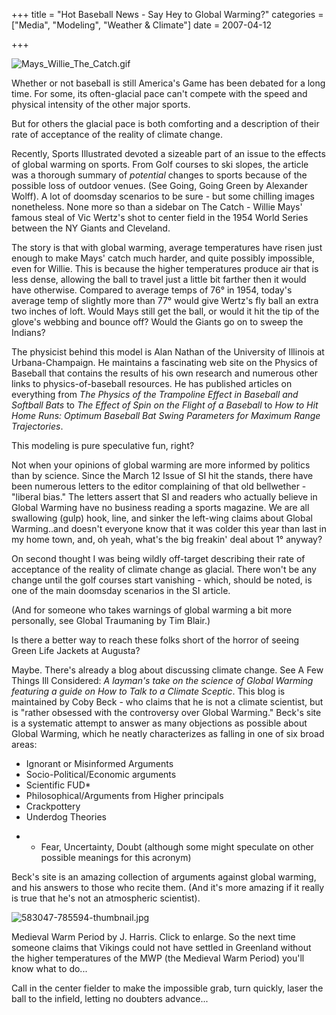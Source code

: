 +++
title = "Hot Baseball News - Say Hey to Global Warming?"
categories = ["Media", "Modeling", "Weather & Climate"]
date = 2007-04-12


+++


<img alt="Mays_Willie_The_Catch.gif" src="https://www.fractalog.com/gif/Mays_Willie_The_Catch.gif" />

Whether or not baseball is still America's Game has been debated for a long time. For some, its often-glacial pace can't compete with the speed and physical intensity of the other major sports.
             
But for others the glacial pace is both comforting and a description of their rate of acceptance of the reality of climate change.
             
Recently, Sports Illustrated devoted a sizeable part of an issue to the effects of global warming on sports. From Golf courses to ski slopes, the article was a thorough summary of <em>potential </em>changes to sports because of the possible loss of outdoor venues. (See Going, Going Green by Alexander Wolff). A lot of doomsday scenarios to be sure - but some chilling images nonetheless. None more so than a sidebar on The Catch - Willie Mays' famous steal of Vic Wertz's shot to center field in the 1954 World Series between the NY Giants and Cleveland.
             
The story is that with global warming, average temperatures have risen just enough to make Mays' catch much harder, and quite possibly impossible, even for Willie.  This is because the higher temperatures produce air that is less dense, allowing the ball to travel just a little bit farther then it would have otherwise. Compared to average temps of 76&deg; in 1954, today's average temp of slightly more than 77&deg; would give Wertz's fly ball an extra two inches of loft. Would Mays still get the ball, or would it hit the tip of the glove's webbing and bounce off? Would the Giants go on to sweep the Indians?
           
The physicist behind this model is Alan Nathan of the University of Illinois at Urbana-Champaign. He maintains a fascinating web site on the Physics of Baseball that contains the results of his own research and numerous other links to physics-of-baseball resources. He has published articles on everything from <em>The Physics of the Trampoline Effect in Baseball and Softball Bats</em> to <em>The Effect of Spin on the Flight of a Baseball</em> to <em>How to Hit Home Runs:  Optimum Baseball Bat Swing Parameters for Maximum Range Trajectories</em>.
              
This modeling is pure speculative fun, right?
           
Not when your opinions of global warming are more informed by politics than by science. Since the March 12 Issue of SI hit the stands, there have been numerous letters to the editor complaining of that old bellwether - &quot;liberal bias.&quot; The letters assert that SI and readers who actually believe in Global Warming have no business reading a sports magazine. We are all swallowing (gulp) hook, line, and sinker the left-wing claims about Global Warming..and doesn't everyone know that it was colder this year than last in my home town, and, oh yeah, what's the big freakin' deal about 1&deg; anyway?
           
On second thought I was being wildly off-target describing their rate of acceptance of the reality of climate change as glacial. There won't be any change until the golf courses start vanishing - which, should be noted, is one of the main doomsday scenarios in the SI article.
       
(And for someone who takes warnings of global warming a bit more personally, see Global Traumaning by Tim Blair.)
           
Is there a better way to reach these folks short of the horror of seeing Green Life Jackets at Augusta?
           
Maybe. There's already a blog about discussing climate change. See A Few Things Ill Considered: <em>A layman's take on the science of Global Warming featuring a guide on How to Talk to a Climate Sceptic</em>. This blog is maintained by Coby Beck - who claims that he is not a climate scientist, but is &quot;rather obsessed with the controversy over Global Warming.&quot; Beck's site is a systematic attempt to answer as many objections as possible about Global Warming, which he neatly characterizes as falling in one of six broad areas: 
           <ul>      <li>Ignorant or Misinformed Arguments</li>           <li>Socio-Political/Economic arguments</li>           <li>Scientific FUD*     </li>           <li>Philosophical/Arguments from Higher principals</li>           <li>Crackpottery</li>           <li>Underdog Theories</li>      </ul>          
* - Fear, Uncertainty, Doubt (although some might speculate on other possible meanings for this acronym)    
       
Beck's site is an amazing collection of arguments against global warming, and his answers to those who recite them. (And it's more amazing if it really is true that he's not an atmospheric scientist).
         
<img src="https://www.fractalog.com/jpg/583047-785594-thumbnail.jpg" alt="583047-785594-thumbnail.jpg" />

  Medieval Warm Period by J. Harris. Click to enlarge. So the next time someone claims that Vikings could not have settled in Greenland without the higher temperatures of the MWP (the Medieval Warm Period) you'll know what to do...
       
Call in the center fielder to make the impossible grab, turn quickly, laser the ball to the infield, letting no doubters advance...  
